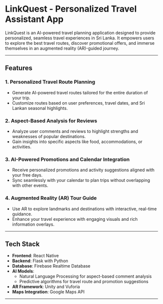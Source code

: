 # LinkQuest - Personalized Travel Assistant App

LinkQuest is an AI-powered travel planning application designed to provide personalized, seamless travel experiences in Sri Lanka. It empowers users to explore the best travel routes, discover promotional offers, and immerse themselves in an augmented reality (AR)-guided journey.

---

## Features

### 1. **Personalized Travel Route Planning**
   - Generate AI-powered travel routes tailored for the entire duration of your trip.
   - Customize routes based on user preferences, travel dates, and Sri Lankan seasonal highlights.

### 2. **Aspect-Based Analysis for Reviews**
   - Analyze user comments and reviews to highlight strengths and weaknesses of popular destinations.
   - Gain insights into specific aspects like food, accommodations, or activities.

### 3. **AI-Powered Promotions and Calendar Integration**
   - Receive personalized promotions and activity suggestions aligned with your free days.
   - Sync seamlessly with your calendar to plan trips without overlapping with other events.

### 4. **Augmented Reality (AR) Tour Guide**
   - Use AR to explore landmarks and destinations with interactive, real-time guidance.
   - Enhance your travel experience with engaging visuals and rich information overlays.

---

## Tech Stack

- **Frontend**: React Native  
- **Backend**: Flask with Python  
- **Database**: Firebase Realtime Database  
- **AI Models**:  
  - Natural Language Processing for aspect-based comment analysis  
  - Predictive algorithms for travel route and promotion suggestions  
- **AR Framework**: Unity and Vuforia  
- **Maps Integration**: Google Maps API  

---
